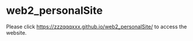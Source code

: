 # web2_personalSite

<p>Please click <a href="https://zzzqqqxxx.github.io/web2_personalSite/">https://zzzqqqxxx.github.io/web2_personalSite/</a> to access the website.</p>
